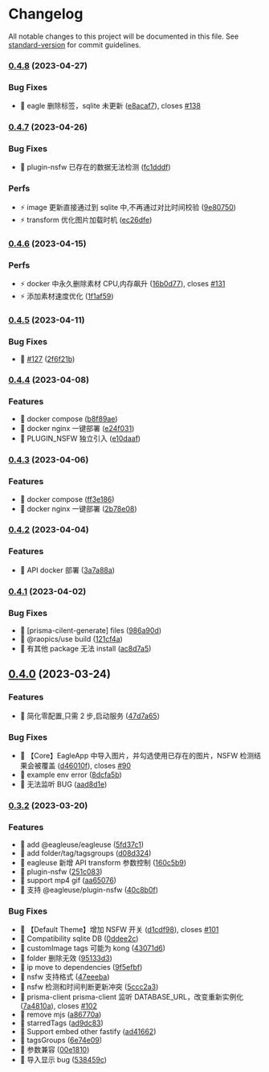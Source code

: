 # Changelog

All notable changes to this project will be documented in this file. See [standard-version](https://github.com/conventional-changelog/standard-version) for commit guidelines.

### [0.4.8](https://github.com/rao-pics/core/compare/v0.4.7...v0.4.8) (2023-04-27)

### Bug Fixes

- 🐛 eagle 删除标签，sqlite 未更新 ([e8acaf7](https://github.com/rao-pics/core/commit/e8acaf709c3360aab738298cac715b614c16b679)), closes [#138](https://github.com/rao-pics/core/issues/138)

### [0.4.7](https://github.com/rao-pics/core/compare/v0.4.6...v0.4.7) (2023-04-26)

### Bug Fixes

- 🐛 plugin-nsfw 已存在的数据无法检测 ([fc1dddf](https://github.com/rao-pics/core/commit/fc1dddfd882e97ddb123f005be23b780388ff84a))

### Perfs

- ⚡️ image 更新直接通过到 sqlite 中,不再通过对比时间校验 ([9e80750](https://github.com/rao-pics/core/commit/9e80750268e7efa10f5d7646931baa8a3fff9175))
- ⚡️ transform 优化图片加载时机 ([ec26dfe](https://github.com/rao-pics/core/commit/ec26dfe0ee18aea333a6c894c0b742ac3f829cad))

### [0.4.6](https://github.com/rao-pics/core/compare/v0.4.5...v0.4.6) (2023-04-15)

### Perfs

- ⚡️ docker 中永久删除素材 CPU,内存飙升 ([16b0d77](https://github.com/rao-pics/core/commit/16b0d77e4c573eaa74142256a841fcd9c1fc09b0)), closes [#131](https://github.com/rao-pics/core/issues/131)
- ⚡️ 添加素材速度优化 ([1f1af59](https://github.com/rao-pics/core/commit/1f1af597834e4eb2156827b314feec5066bc9f5e))

### [0.4.5](https://github.com/rao-pics/core/compare/v0.4.4...v0.4.5) (2023-04-11)

### Bug Fixes

- 🐛 [#127](https://github.com/rao-pics/core/issues/127) ([2f6f21b](https://github.com/rao-pics/core/commit/2f6f21b88d56d46f401d3d255b203c6f78fcfeaf))

### [0.4.4](https://github.com/rao-pics/core/compare/v0.4.3...v0.4.4) (2023-04-08)

### Features

- 🎸 docker compose ([b8f89ae](https://github.com/rao-pics/core/commit/b8f89ae6ea82e10eb77c45c8cf902cafe58697f2))
- 🎸 docker nginx 一键部署 ([e24f031](https://github.com/rao-pics/core/commit/e24f031aa8e5cfa0ea739d89c748189b810f74b4))
- 🎸 PLUGIN_NSFW 独立引入 ([e10daaf](https://github.com/rao-pics/core/commit/e10daaf085c7c0443cdc8a1174c94e83e8a5b37a))

### [0.4.3](https://github.com/rao-pics/core/compare/v0.4.2...v0.4.3) (2023-04-06)

### Features

- 🎸 docker compose ([ff3e186](https://github.com/rao-pics/core/commit/ff3e186b5e07a78aba19fe7496869f75a063ce7f))
- 🎸 docker nginx 一键部署 ([2b78e08](https://github.com/rao-pics/core/commit/2b78e08a4a4d2ac0eea2835b9b4d96dbae362ca0))

### [0.4.2](https://github.com/rao-pics/core/compare/v0.4.1...v0.4.2) (2023-04-04)

### Features

- 🎸 API docker 部署 ([3a7a88a](https://github.com/rao-pics/core/commit/3a7a88a971aa8951fe293758b59bde5d2a2e3164))

### [0.4.1](https://github.com/rao-pics/core/compare/v0.4.0...v0.4.1) (2023-04-02)

### Bug Fixes

- 🐛 [prisma-cilent-generate] files ([986a90d](https://github.com/rao-pics/core/commit/986a90df674213cfe574bbb4a56651026f4397d5))
- 🐛 @raopics/use build ([121cf4a](https://github.com/rao-pics/core/commit/121cf4a2e63a6f4bb1df6abe82182ba3d669454a))
- 🐛 有其他 package 无法 install ([ac8d7a5](https://github.com/rao-pics/core/commit/ac8d7a584b7e7dde79670fc7bed54f7ac393ecb2))

## [0.4.0](https://github.com/rao-pics/core/compare/v0.3.2...v0.4.0) (2023-03-24)

### Features

- 🎸 简化零配置,只需 2 步,启动服务 ([47d7a65](https://github.com/rao-pics/core/commit/47d7a65b0af5f3ce3d27aa372437dbfdb24df101))

### Bug Fixes

- 🐛 【Core】EagleApp 中导入图片，并勾选使用已存在的图片，NSFW 检测结果会被覆盖 ([d46010f](https://github.com/rao-pics/core/commit/d46010f3ff20101c108166dabf263bd89fe8933c)), closes [#90](https://github.com/rao-pics/core/issues/90)
- 🐛 example env error ([8dcfa5b](https://github.com/rao-pics/core/commit/8dcfa5b3899b3e98120109ad484673157b974442))
- 🐛 无法监听 BUG ([aad8d1e](https://github.com/rao-pics/core/commit/aad8d1ead4c99ea781c2cccc8f057b994d243cd8))

### [0.3.2](https://github.com/rao-pics/core/compare/v1.0.4...v0.3.2) (2023-03-20)

### Features

- 🎸 add @eagleuse/eagleuse ([5fd37c1](https://github.com/rao-pics/core/commit/5fd37c11d2ba4a515444fad3ceea73b05abf5e90))
- 🎸 add folder/tag/tagsgroups ([d08d324](https://github.com/rao-pics/core/commit/d08d3243130039039beeb566818ac9fbf25778b7))
- 🎸 eagleuse 新增 API transform 参数控制 ([160c5b9](https://github.com/rao-pics/core/commit/160c5b902c36449887c450592277afcc1e09440a))
- 🎸 plugin-nsfw ([251c083](https://github.com/rao-pics/core/commit/251c0831cf1e4faf62ff929a10b100614e51019d))
- 🎸 support mp4 gif ([aa65076](https://github.com/rao-pics/core/commit/aa65076d66eb46c605b5d95a0ab729b790793f32))
- 🎸 支持 @eagleuse/plugin-nsfw ([40c8b0f](https://github.com/rao-pics/core/commit/40c8b0fba49c5a79b28b4da2a22265bdef3514cb))

### Bug Fixes

- 🐛 【Default Theme】增加 NSFW 开关 ([d1cdf98](https://github.com/rao-pics/core/commit/d1cdf988694590f85ef2022a6b26d5dda2b181cf)), closes [#101](https://github.com/rao-pics/core/issues/101)
- 🐛 Compatibility sqlite DB ([0ddee2c](https://github.com/rao-pics/core/commit/0ddee2c67feda522d7d13b4b1c68c354f8a9515e))
- 🐛 customImage tags 可能为 kong ([43071d6](https://github.com/rao-pics/core/commit/43071d63277ef7c5c54d325fdf5e829aa5b4d7e1))
- 🐛 folder 删除无效 ([95133d3](https://github.com/rao-pics/core/commit/95133d3d2d5a283d4966c926abcc5e32a170ff1d))
- 🐛 ip move to dependencies ([9f5efbf](https://github.com/rao-pics/core/commit/9f5efbf47c74e15449cf4614413ca82f37cac5b4))
- 🐛 nsfw 支持格式 ([47eeeba](https://github.com/rao-pics/core/commit/47eeeba5f6fc16474cb055d8139787d249863a30))
- 🐛 nsfw 检测和时间判断更新冲突 ([5ccc2a3](https://github.com/rao-pics/core/commit/5ccc2a3b161a3e81475c1818c3ed3758d4c2f760))
- 🐛 prisma-client prisma-client 监听 DATABASE_URL，改变重新实例化 ([7a4810a](https://github.com/rao-pics/core/commit/7a4810a8356f1f3b8e519e8d189a551e3d816752)), closes [#102](https://github.com/rao-pics/core/issues/102)
- 🐛 remove mjs ([a86770a](https://github.com/rao-pics/core/commit/a86770a9403645710b89c770e6211978fccae351))
- 🐛 starredTags ([ad9dc83](https://github.com/rao-pics/core/commit/ad9dc83a1ab0d7608606bdcc8bc3cbb117e0d855))
- 🐛 Support embed other fastify ([ad41662](https://github.com/rao-pics/core/commit/ad416620669d9039eda309b103dc0eb8ff1b9bff))
- 🐛 tagsGroups ([6e74e09](https://github.com/rao-pics/core/commit/6e74e0974d324155007bfa851c05a40957802763))
- 🐛 参数兼容 ([00e1810](https://github.com/rao-pics/core/commit/00e18100335ee48c7215d836a336fc7df0b4c9d4))
- 🐛 导入显示 bug ([538459c](https://github.com/rao-pics/core/commit/538459c96b2eebca19c54c37723b47e94bf5d853))
